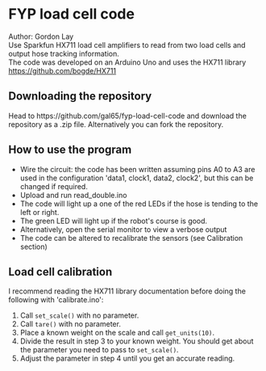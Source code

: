 # FYP load cell code 
Author: Gordon Lay </br>
Use Sparkfun HX711 load cell amplifiers to read from two load cells and output hose tracking information. </br>
The code was developed on an Arduino Uno and uses the HX711 library https://github.com/bogde/HX711

<h2> Downloading the repository </h2>
Head to https://github.com/gal65/fyp-load-cell-code and download the repository as a .zip file. Alternatively you can fork the repository. 

<h2> How to use the program </h2>

* Wire the circuit: the code has been written assuming pins A0 to A3 are used in the configuration 'data1, clock1, data2, clock2', but this can be changed if required.
* Upload and run read_double.ino
* The code will light up a one of the red LEDs if the hose is tending to the left or right. 
* The green LED will light up if the robot's course is good.
* Alternatively, open the serial monitor to view a verbose output
* The code can be altered to recalibrate the sensors (see Calibration section)

<h2> Load cell calibration </h2>

I recommend reading the HX711 library documentation before doing the following with 'calibrate.ino':
1. Call `set_scale()` with no parameter.
2. Call `tare()` with no parameter.
3. Place a known weight on the scale and call `get_units(10)`.
4. Divide the result in step 3 to your known weight. You should
   get about the parameter you need to pass to `set_scale()`.
5. Adjust the parameter in step 4 until you get an accurate reading.
